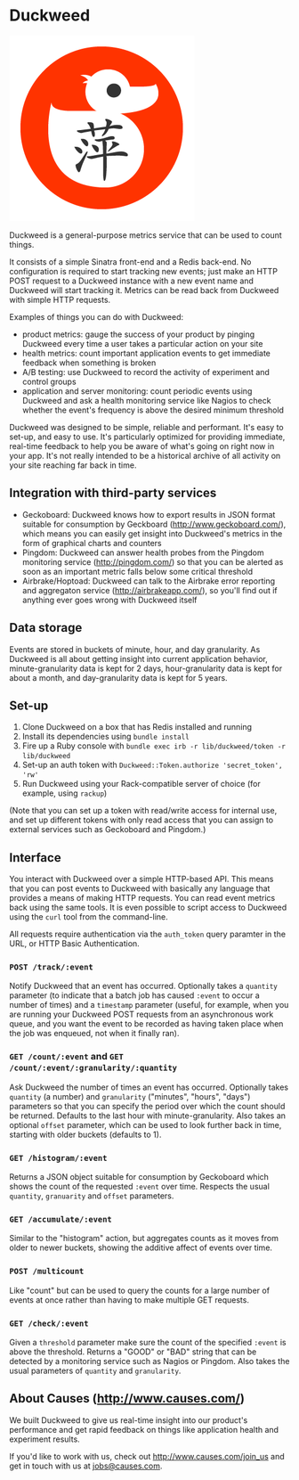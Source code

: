 # Duckweed

<img src="https://github.com/causes/duckweed/raw/master/public/icon.png" />

Duckweed is a general-purpose metrics service that can be used to count things.

It consists of a simple Sinatra front-end and a Redis back-end. No
configuration is required to start tracking new events; just make an HTTP POST
request to a Duckweed instance with a new event name and Duckweed will start
tracking it. Metrics can be read back from Duckweed with simple HTTP requests.

Examples of things you can do with Duckweed:

* product metrics: gauge the success of your product by pinging Duckweed every
  time a user takes a particular action on your site
* health metrics: count important application events to get immediate feedback
  when something is broken
* A/B testing: use Duckweed to record the activity of experiment and control
  groups
* application and server monitoring: count periodic events using Duckweed and
  ask a health monitoring service like Nagios to check whether the event's
  frequency is above the desired minimum threshold

Duckweed was designed to be simple, reliable and performant. It's easy to
set-up, and easy to use. It's particularly optimized for providing immediate,
real-time feedback to help you be aware of what's going on right now in your
app. It's not really intended to be a historical archive of all activity on
your site reaching far back in time.

## Integration with third-party services

* Geckoboard: Duckweed knows how to export results in JSON format suitable for
  consumption by Geckboard (http://www.geckoboard.com/), which means you can
  easily get insight into Duckweed's metrics in the form of graphical charts
  and counters
* Pingdom: Duckweed can answer health probes from the Pingdom monitoring
  service (http://pingdom.com/) so that you can be alerted as soon as an
  important metric falls below some critical threshold
* Airbrake/Hoptoad: Duckweed can talk to the Airbrake error reporting and
  aggregaton service (http://airbrakeapp.com/), so you'll find out if anything
  ever goes wrong with Duckweed itself

## Data storage

Events are stored in buckets of minute, hour, and day granularity. As Duckweed
is all about getting insight into current application behavior,
minute-granularity data is kept for 2 days, hour-granularity data is kept for
about a month, and day-granularity data is kept for 5 years.

## Set-up

1. Clone Duckweed on a box that has Redis installed and running
2. Install its dependencies using `bundle install`
3. Fire up a Ruby console with `bundle exec irb -r lib/duckweed/token -r
   lib/duckweed`
4. Set-up an auth token with `Duckweed::Token.authorize 'secret_token', 'rw'`
5. Run Duckweed using your Rack-compatible server of choice (for example, using
   `rackup`)

(Note that you can set up a token with read/write access for internal use, and
set up different tokens with only read access that you can assign to external
services such as Geckoboard and Pingdom.)

## Interface

You interact with Duckweed over a simple HTTP-based API. This means that you
can post events to Duckweed with basically any language that provides a means
of making HTTP requests. You can read event metrics back using the same tools.
It is even possible to script access to Duckweed using the `curl` tool from the
command-line.

All requests require authentication via the `auth_token` query paramter in the
URL, or HTTP Basic Authentication.

### `POST /track/:event`

Notify Duckweed that an event has occurred. Optionally takes a `quantity`
parameter (to indicate that a batch job has caused `:event` to occur a number
of times) and a `timestamp` parameter (useful, for example, when you are
running your Duckweed POST requests from an asynchronous work queue, and you
want the event to be recorded as having taken place when the job was enqueued,
not when it finally ran).

### `GET /count/:event` and `GET /count/:event/:granularity/:quantity`

Ask Duckweed the number of times an event has occurred. Optionally takes
`quantity` (a number) and `granularity` ("minutes", "hours", "days") parameters
so that you can specify the period over which the count should be returned.
Defaults to the last hour with minute-granularity. Also takes an optional
`offset` parameter, which can be used to look further back in time, starting
with older buckets (defaults to 1).

### `GET /histogram/:event`

Returns a JSON object suitable for consumption by Geckoboard which shows the
count of the requested `:event` over time. Respects the usual `quantity`,
`granuarity` and `offset` parameters.

### `GET /accumulate/:event`

Similar to the "histogram" action, but aggregates counts as it moves from older
to newer buckets, showing the additive affect of events over time.

### `POST /multicount`

Like "count" but can be used to query the counts for a large number of events
at once rather than having to make multiple GET requests.

### `GET /check/:event`

Given a `threshold` parameter make sure the count of the specified `:event` is
above the threshold. Returns a "GOOD" or "BAD" string that can be detected by a
monitoring service such as Nagios or Pingdom. Also takes the usual parameters
of `quantity` and `granularity`.

## About Causes (http://www.causes.com/)

We built Duckweed to give us real-time insight into our product's performance
and get rapid feedback on things like application health and experiment
results.

If you'd like to work with us, check out http://www.causes.com/join_us and get
in touch with us at jobs@causes.com.
